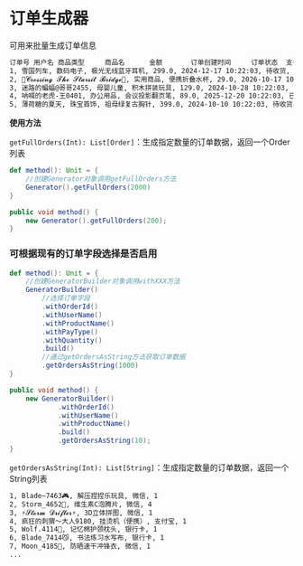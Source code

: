 # 订单生成器

可用来批量生成订单信息

```txt
订单号 用户名 商品类型     商品名      金额       订单创建时间     订单状态  支付源 支付类型 购买数量
1, 雪国列车, 数码电子, 极光无线蓝牙耳机, 299.0, 2024-12-17 10:22:03, 待收货, 小程序, 银行卡, 1
2, 🎴𝓒𝓻𝓸𝓼𝓼𝓲𝓷𝓰 𝓣𝓱𝓮 𝓢𝓽𝓪𝓻𝓼𝓲𝓽 𝓑𝓻𝓲𝓭𝓰𝓮🎴, 实用商品, 便携折叠水杯, 29.0, 2026-10-17 10:22:03, 待付款, APP, 支付宝, 5
3, 迷路的蝙蝠@哥哥2455, 母婴儿童, 积木拼装玩具, 129.0, 2024-10-28 10:22:03, 已完成, APP, 支付宝, 5
4, 呐喊的老虎-王0401, 办公用品, 会议投影翻页笔, 89.0, 2025-12-20 10:22:03, 已完成, 小程序, 微信, 1
5, 薄荷糖的夏天, 珠宝首饰, 祖母绿复古胸针, 399.0, 2024-10-10 10:22:03, 待收货, APP, 支付宝, 3```
```

**使用方法**

`getFullOrders(Int): List[Order]`：生成指定数量的订单数据，返回一个Order列表

```scala
def method(): Unit = {
    //创建Generator对象调用getFullOrders方法
    Generator().getFullOrders(2000)
}
```

```java
public void method() {
    new Generator().getFullOrders(200);
}
```

### 可根据现有的订单字段选择是否启用

```scala
def method(): Unit = {
    //创建GeneratorBuilder对象调用withXXX方法
    GeneratorBuilder()
        //选择订单字段
        .withOrderId()
        .withUserName()
        .withProductName()
        .withPayType()
        .withQuantity()
        .build()
        //通过getOrdersAsString方法获取订单数据
        .getOrdersAsString(1000)
}
```

```java
public void method() {
    new GeneratorBuilder()
            .withOrderId()
            .withUserName()
            .withProductName()
            .build()
            .getOrdersAsString(10);
}
```

`getOrdersAsString(Int): List[String]`：生成指定数量的订单数据，返回一个String列表

```txt
1, Blade~7463🎮, 解压捏捏乐玩具, 微信, 1
2, Storm_4652🦊, 维生素C泡腾片, 微信, 4
3, ⚡𝓢𝓽𝓸𝓻𝓶 𝓓𝓻𝓲𝓯𝓽𝓮𝓻⚡, 3D立体拼图, 微信, 1
4, 疯狂的刺猬～大人9180, 挂烫机（便携）, 支付宝, 1
5, Wolf.4114🐺, 记忆棉护颈枕头, 银行卡, 1
6, Blade_7414😼, 书法练习水写布, 银行卡, 1
7, Moon_4185🦊, 防晒速干冲锋衣, 微信, 1
...
```